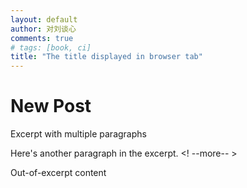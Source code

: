 ```yaml
---
layout: default
author: 对刘谈心
comments: true
# tags: [book, ci]
title: "The title displayed in browser tab"
---
```


# New Post

Excerpt with multiple paragraphs

Here's another paragraph in the excerpt.
<! --more-- >

Out-of-excerpt content
